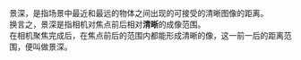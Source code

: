 景深，是指场景中最近和最远的物体之间出现的可接受的清晰图像的距离。    
换言之，景深是指相机对焦点前后相对**清晰**的成像范围。    
在相机聚焦完成后，在焦点前后的范围内都能形成清晰的像，这一前一后的距离范围，便叫做景深。  
 
